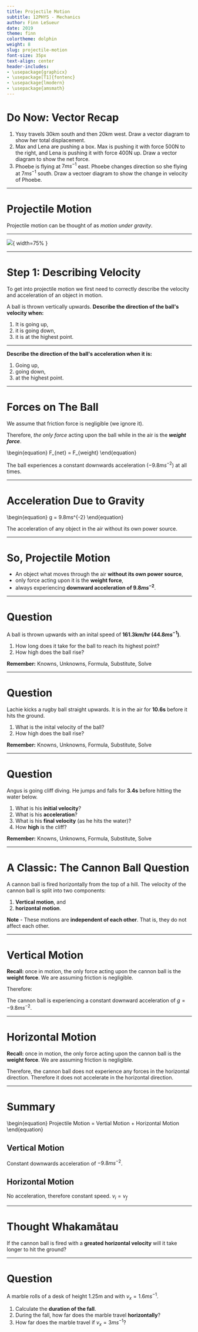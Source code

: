 ```yaml
---
title: Projectile Motion
subtitle: 12PHYS - Mechanics
author: Finn LeSueur
date: 2019
theme: finn
colortheme: dolphin
weight: 8
slug: projectile-motion
font-size: 35px
text-align: center
header-includes:
- \usepackage{graphicx}
- \usepackage[T1]{fontenc}
- \usepackage{lmodern}
- \usepackage{amsmath}
---
```


# Do Now: Vector Recap
1. Yssy travels 30km south and then 20km west. Draw a vector diagram to show her total displacement.
2. Max and Lena are pushing a box. Max is pushing it with force 500N to the right, and Lena is pushing it with force 400N up. Draw a vector diagram to show the net force.
3. Phoebe is flying at $7ms^{-1}$ east. Phoebe changes direction so she flying at $7ms^{-1}$ south. Draw a vectoer diagram to show the change in velocity of Phoebe.

---

# Projectile Motion
Projectile motion can be thought of as _motion under gravity_.

---

![](../assets/ideal-world-meme.jpg){ width=75% }

---

# Step 1: Describing Velocity
To get into projectile motion we first need to correctly describe the velocity and acceleration of an object in motion.

A ball is thrown vertically upwards. __Describe the direction of the ball's velocity when:__

1. It is going up,
2. it is going down,
3. it is at the highest point.

---

__Describe the direction of the ball's acceleration when it is:__

1. Going up,
2. going down,
3. at the highest point.

---

# Forces on The Ball
We assume that friction force is negligible (we ignore it).

Therefore, _the only force_ acting upon the ball while in the air is the *__weight force__*.

\begin{equation}
	F_{net} = F_{weight}
\end{equation}

The ball experiences a constant downwards acceleration ($-9.8ms^{-2}$) at all times.

---

# Acceleration Due to Gravity
\begin{equation}
	g = 9.8ms^{-2}
\end{equation}

The acceleration of any object in the air without its own power source.

---

# So, Projectile Motion

- An object what moves through the air __without its own power source__,
- only force acting upon it is the __weight force__,
- always experiencing __downward acceleration of $9.8ms^{-2}$__.

---

# Question
A ball is thrown upwards with an inital speed of __161.3km/hr ($44.8ms^{-1}$)__.

1. How long does it take for the ball to reach its highest point?
2. How high does the ball rise?

__Remember:__ Knowns, Unknowns, Formula, Substitute, Solve

---

# Question
Lachie kicks a rugby ball straight upwards. It is in the air for __10.6s__ before it hits the ground.

1. What is the inital velocity of the ball?
2. How high does the ball rise?

__Remember:__ Knowns, Unknowns, Formula, Substitute, Solve

---

# Question
Angus is going cliff diving. He jumps and falls for __3.4s__ before hitting the water below.

1. What is his __initial velocity__?
2. What is his __acceleration__?
3. What is his __final velocity__ (as he hits the water)?
4. How __high__ is the cliff?

__Remember:__ Knowns, Unknowns, Formula, Substitute, Solve

---

# A Classic: The Cannon Ball Question

A cannon ball is fired horizontally from the top of a hill.
The velocity of the cannon ball is split into two components:

1. __Vertical motion__, and
2. __horizontal motion__.

__Note__ - These motions are __independent of each other__. That is, they do not affect each other.

---

# Vertical Motion

__Recall:__ once in motion, the only force acting upon the cannon ball is the __weight force__. We are assuming friction is negligible.

Therefore:

The cannon ball is experiencing a constant downward acceleration of $g=-9.8ms^{-2}$.

---

# Horizontal Motion

__Recall:__ once in motion, the only force acting upon the cannon ball is the __weight force__. We are assuming friction is negligible.

Therefore, the cannon ball does not experience any forces in the horizontal direction. Therefore it does not accelerate in the horizontal direction.

---

# Summary

\begin{equation}
	Projectile Motion = Vertial Motion + Horizontal Motion
\end{equation}

## Vertical Motion
Constant downwards acceleration of $-9.8ms^{-2}$.

## Horizontal Motion
No acceleration, therefore constant speed. $v_{i} = v_{f}$

---

# Thought Whakamātau
If the cannon ball is fired with a __greated horizontal velocity__ will it take longer to hit the ground?

---

# Question
A marble rolls of a desk of height 1.25m and with $v_{x} = 1.6ms^{-1}$.

1. Calculate the __duration of the fall__.
2. During the fall, how far does the marble travel __horizontally__?
3. How far does the marble travel if $v_{x} = 3ms^{-1}$?
